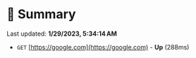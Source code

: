 # 📖 Summary
Last updated: **1/29/2023, 5:34:14 AM**

- `GET` [https://google.com](https://google.com) - **Up** (288ms)

